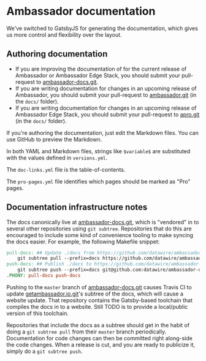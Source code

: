 # Ambassador documentation

We've switched to GatsbyJS for generating the documentation, which gives us more control and flexibility over the layout.

## Authoring documentation

 - If you are improving the documentation of for the current release
   of Ambassador or Ambassador Edge Stack, you should submit your
   pull-request to [ambassador-docs.git][].
 - If you are writing documentation for changes in an upcoming release
   of Ambassador, you should submit your pull-request to
   [ambassador.git][] (in the `docs/` folder).
 - If you are writing documentation for changes in an upcoming release
   of Ambassador Edge Stack, you should submit your pull-request to
   [apro.git][] (in the `docs/` folder).


If you're authoring the documentation, just edit the Markdown files. You can use GitHub to preview the Markdown.

In both YAML and Markdown files, strings like `$variable$` are
substituted with the values defined in `versions.yml`.

The `doc-links.yml` file is the table-of-contents.

The `pro-pages.yml` file identifies which pages should be marked as
"Pro" pages.

## Documentation infrastructure notes

The docs canonically live at [ambassador-docs.git][], which is
"vendored" in to several other repositories using `git subtree`.
Repositories that do this are encouraged to include some kind of
convenience tooling to make syncing the docs easier.  For example, the
following Makefile snippet:

```Makefile
pull-docs: ## Update ./docs from https://github.com/datawire/ambassador-docs
	git subtree pull --prefix=docs https://github.com/datawire/ambassador-docs.git master
push-docs: ## Publish ./docs to https://github.com/datawire/ambassador-docs
	git subtree push --prefix=docs git@github.com:datawire/ambassador-docs.git master
.PHONY: pull-docs push-docs
```

Pushing to the `master` branch of [ambassador-docs.git][] causes
Travis CI to update [getambassador.io.git][]'s subtree of the docs,
which will cause a website update.  That repository contains the
Gatsby-based toolchain that compiles the docs in to a website. Still
TODO is to provide a local/public version of this toolchain.

Repositories that include the docs as a subtree should get in the
habit of doing a `git subtree pull` from their `master` branch
periodically.  Documentation for code changes can then be committed
right along-side the code changes.  When a release is cut, and you are
ready to publicize it, simply do a `git subtree push`.

[ambassador-docs.git]: https://github.com/datawire/ambassador-docs
[ambassador.git]: https://github.com/datawire/ambassador
[apro.git]: https://github.com/datawire/apro
[getambassador.io.git]: https://github.com/datawire/getambassador.io

